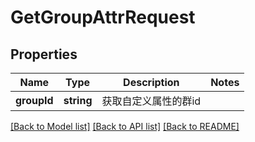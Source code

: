 # GetGroupAttrRequest

## Properties
Name | Type | Description | Notes
------------ | ------------- | ------------- | -------------
**groupId** | **string** | 获取自定义属性的群id | 

[[Back to Model list]](../README.md#documentation-for-models) [[Back to API list]](../README.md#documentation-for-api-endpoints) [[Back to README]](../README.md)


